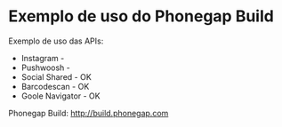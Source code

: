 Exemplo de uso do Phonegap Build
==================

Exemplo de uso das APIs:
 * Instagram - 
 * Pushwoosh - 
 * Social Shared - OK
 * Barcodescan - OK
 * Goole Navigator - OK


 Phonegap Build: http://build.phonegap.com

